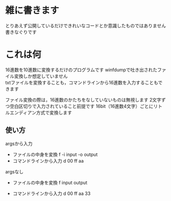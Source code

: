 # 雑に書きます
とりあえず公開しているだけできれいなコードとか意識したものではありません
書きなぐりです

# これは何
16進数を10進数に変換するだけのプログラムです
winfdumpで吐き出されたファイル変換しか想定していません  
txtファイルを変換することも，コマンドラインから16進数を入力することもできます

ファイル変換の際は，16進数のかたちをなしていないものは無視します
2文字ずつ空白区切りで入力されていること前提です
16bit（16進数4文字）ごとにリトルエンディアン方式で変換します

## 使い方

argsから入力
- ファイルの中身を変換
f -i input -o output
- コマンドラインから入力
d 00 ff aa

argsなし
- ファイルの中身を変換
f input  output

- コマンドラインから入力
d 00 ff aa 33


